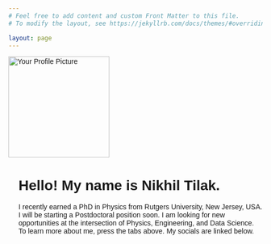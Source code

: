 ```yaml
---
# Feel free to add content and custom Front Matter to this file.
# To modify the layout, see https://jekyllrb.com/docs/themes/#overriding-theme-defaults

layout: page
---
```


<!-- <body>
    <div style="display: flex;">
      <img src="../assets/profpic.jpg" alt="Your Profile Picture" style="width: 200px;">
      <div style="margin-left: 20px;">
        <h1>Hello! My name is Nikhil Tilak.</h1>
        <p>I recently earned a PhD in Physics from Rutgers University, New Jersey, USA. I will be starting a Postdoctoral position soon.
        I am looking for new opportunities at the intersection of Physics, Engineering, and Data Science. 
        To learn more about me, press the tabs above.
        My socials are linked below. </p>
      </div>
    </div>
</body> -->

<html>
<head>
  <meta name="viewport" content="width=device-width, initial-scale=1">
  <style>
    body {
      font-family: Arial, sans-serif;
    }

    .container {
      display: flex;
      flex-direction: column;
      align-items: center;
      text-align: center;
      padding: 20px;
    }

    .profile-pic {
      width: 200px;
      margin-bottom: 20px;
    }

    @media (min-width: 768px) {
      .container {
        flex-direction: row;
        justify-content: center;
        text-align: left;
      }

      .profile-pic {
        margin-bottom: 0;
      }

      .profile-info {
        margin-left: 20px;
        text-align: left;
      }
    }
  </style>
</head>
<body>
  <div class="container">
    <img src="../assets/profpic.jpg" alt="Your Profile Picture" class="profile-pic">
    <div class="profile-info">
      <h1>Hello! My name is Nikhil Tilak.</h1>
      <p>I recently earned a PhD in Physics from Rutgers University, New Jersey, USA. I will be starting a Postdoctoral position soon.
      I am looking for new opportunities at the intersection of Physics, Engineering, and Data Science. 
      To learn more about me, press the tabs above.
      My socials are linked below.</p>
    </div>
  </div>
</body>
</html>
